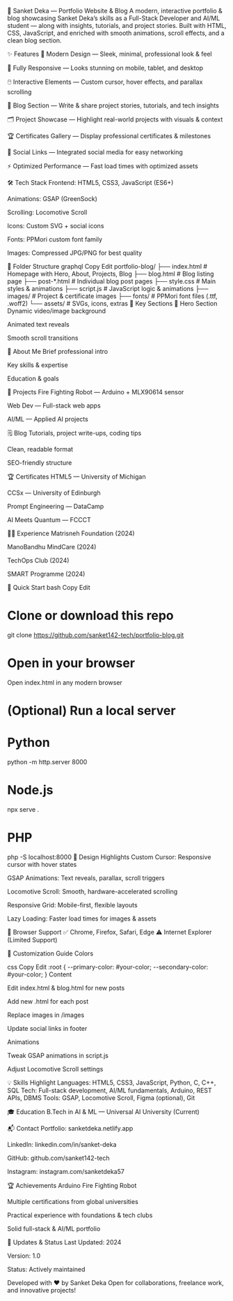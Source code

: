 🚀 Sanket Deka — Portfolio Website & Blog
A modern, interactive portfolio & blog showcasing Sanket Deka’s skills as a Full-Stack Developer and AI/ML student — along with insights, tutorials, and project stories.
Built with HTML, CSS, JavaScript, and enriched with smooth animations, scroll effects, and a clean blog section.

✨ Features
🎨 Modern Design — Sleek, minimal, professional look & feel

📱 Fully Responsive — Looks stunning on mobile, tablet, and desktop

🖱️ Interactive Elements — Custom cursor, hover effects, and parallax scrolling

📝 Blog Section — Write & share project stories, tutorials, and tech insights

🗂️ Project Showcase — Highlight real-world projects with visuals & context

🏆 Certificates Gallery — Display professional certificates & milestones

🔗 Social Links — Integrated social media for easy networking

⚡ Optimized Performance — Fast load times with optimized assets

🛠️ Tech Stack
Frontend: HTML5, CSS3, JavaScript (ES6+)

Animations: GSAP (GreenSock)

Scrolling: Locomotive Scroll

Icons: Custom SVG + social icons

Fonts: PPMori custom font family

Images: Compressed JPG/PNG for best quality

📁 Folder Structure
graphql
Copy
Edit
portfolio-blog/
├── index.html           # Homepage with Hero, About, Projects, Blog
├── blog.html            # Blog listing page
├── post-*.html          # Individual blog post pages
├── style.css            # Main styles & animations
├── script.js            # JavaScript logic & animations
├── images/              # Project & certificate images
├── fonts/               # PPMori font files (.ttf, .woff2)
└── assets/              # SVGs, icons, extras
🎯 Key Sections
📌 Hero Section
Dynamic video/image background

Animated text reveals

Smooth scroll transitions

👤 About Me
Brief professional intro

Key skills & expertise

Education & goals

💼 Projects
Fire Fighting Robot — Arduino + MLX90614 sensor

Web Dev — Full-stack web apps

AI/ML — Applied AI projects

🗒️ Blog
Tutorials, project write-ups, coding tips

Clean, readable format

SEO-friendly structure

🏆 Certificates
HTML5 — University of Michigan

CCSx — University of Edinburgh

Prompt Engineering — DataCamp

AI Meets Quantum — FCCCT

👨‍💼 Experience
Matrisneh Foundation (2024)

ManoBandhu MindCare (2024)

TechOps Club (2024)

SMART Programme (2024)

🚀 Quick Start
bash
Copy
Edit
# Clone or download this repo
git clone https://github.com/sanket142-tech/portfolio-blog.git

# Open in your browser
Open index.html in any modern browser

# (Optional) Run a local server
# Python
python -m http.server 8000
# Node.js
npx serve .
# PHP
php -S localhost:8000
🎨 Design Highlights
Custom Cursor: Responsive cursor with hover states

GSAP Animations: Text reveals, parallax, scroll triggers

Locomotive Scroll: Smooth, hardware-accelerated scrolling

Responsive Grid: Mobile-first, flexible layouts

Lazy Loading: Faster load times for images & assets

📱 Browser Support
✅ Chrome, Firefox, Safari, Edge
⚠️ Internet Explorer (Limited Support)

🔧 Customization Guide
Colors

css
Copy
Edit
:root {
  --primary-color: #your-color;
  --secondary-color: #your-color;
}
Content

Edit index.html & blog.html for new posts

Add new .html for each post

Replace images in /images

Update social links in footer

Animations

Tweak GSAP animations in script.js

Adjust Locomotive Scroll settings

💡 Skills Highlight
Languages: HTML5, CSS3, JavaScript, Python, C, C++, SQL
Tech: Full-stack development, AI/ML fundamentals, Arduino, REST APIs, DBMS
Tools: GSAP, Locomotive Scroll, Figma (optional), Git

🎓 Education
B.Tech in AI & ML — Universal AI University (Current)

📬 Contact
Portfolio: sanketdeka.netlify.app

LinkedIn: linkedin.com/in/sanket-deka

GitHub: github.com/sanket142-tech

Instagram: instagram.com/sanketdeka57

🏆 Achievements
Arduino Fire Fighting Robot

Multiple certifications from global universities

Practical experience with foundations & tech clubs

Solid full-stack & AI/ML portfolio

🔄 Updates & Status
Last Updated: 2024

Version: 1.0

Status: Actively maintained

Developed with ❤️ by Sanket Deka
Open for collaborations, freelance work, and innovative projects!